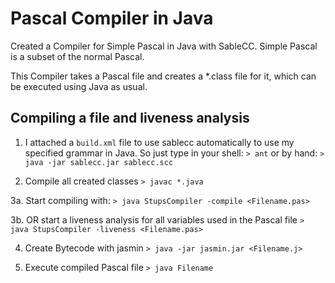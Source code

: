 # Pascal Compiler in Java

Created a Compiler for Simple Pascal in Java with SableCC. Simple Pascal is a subset of the normal Pascal.

This Compiler takes a Pascal file and creates a *.class file for it, which can be executed using Java as usual.

## Compiling a file and liveness analysis

1. I attached a ```build.xml``` file to use sablecc automatically to use my specified grammar in Java. So just type in your shell: 
  ```> ant```
  or by hand:
  ```> java -jar sablecc.jar sablecc.scc```

2. Compile all created classes
  ```> javac *.java```

3a. Start compiling with:
  ```> java StupsCompiler -compile <Filename.pas>```

3b. OR start a liveness analysis for all variables used in the Pascal file
  ```> java StupsCompiler -liveness <Filename.pas>```

4. Create Bytecode with jasmin
  ```> java -jar jasmin.jar <Filename.j>```

5. Execute compiled Pascal file
  ```> java Filename```
